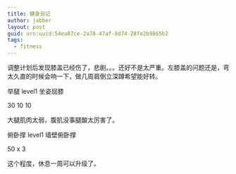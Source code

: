 ```yaml
---
title: 健身日记
author: jabber
layout: post
guid: urn:uuid:54ea87ce-2a78-47af-8d74-28fe2b9865b2
tags: 
  - fitness
---
```


调整计划后发现膝盖已经伤了，悲剧。。。还好不是太严重。左膝盖的问题还是，弯太久直的时候会响一下，做几周肩倒立深蹲希望能好转。

举腿  level1 坐姿屈膝

30 10 10

大腿肌肉太弱，腹肌没事腿酸太厉害了。

俯卧撑 level1 墙壁俯卧撑

50 x 3

这个程度，休息一周可以升级了。
